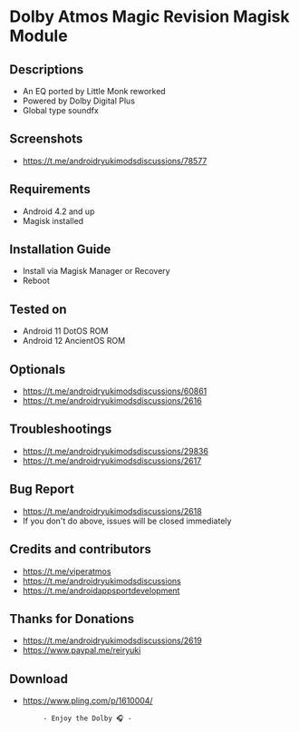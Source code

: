 # Dolby Atmos Magic Revision Magisk Module

## Descriptions
- An EQ ported by Little Monk reworked
- Powered by Dolby Digital Plus
- Global type soundfx

## Screenshots
- https://t.me/androidryukimodsdiscussions/78577

## Requirements
- Android 4.2 and up
- Magisk installed

## Installation Guide
- Install via Magisk Manager or Recovery
- Reboot

## Tested on
- Android 11 DotOS ROM
- Android 12 AncientOS ROM

## Optionals
- https://t.me/androidryukimodsdiscussions/60861
- https://t.me/androidryukimodsdiscussions/2616

## Troubleshootings
- https://t.me/androidryukimodsdiscussions/29836
- https://t.me/androidryukimodsdiscussions/2617

## Bug Report
- https://t.me/androidryukimodsdiscussions/2618
- If you don't do above, issues will be closed immediately

## Credits and contributors
- https://t.me/viperatmos
- https://t.me/androidryukimodsdiscussions
- https://t.me/androidappsportdevelopment

## Thanks for Donations
- https://t.me/androidryukimodsdiscussions/2619
- https://www.paypal.me/reiryuki

## Download
- https://www.pling.com/p/1610004/


           - Enjoy the Dolby 🎧 -
